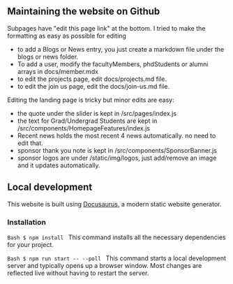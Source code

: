 ## Maintaining the website on Github

Subpages have "edit this page link"  at the bottom. I tried to make the formatting as easy as possible for editing
- to add a Blogs or News entry, you just create a markdown file under the blogs or news folder.
- To add a user, modify the facultyMembers, phdStudents or alumni arrays in docs/member.mdx
- to edit the projects page, edit docs/projects.md file.
- to edit the join us page, edit the docs/join-us.md file.

Editing the landing page is tricky but minor edits are easy:
- the quote under the slider is kept in /src/pages/index.js
- the text for Grad/Undergrad Students are kept in /src/components/HomepageFeatures/index.js
- Recent news holds the most recent 4 news automatically. no need to edit that.
- sponsor thank you note is kept in /src/components/SponsorBanner.js
- sponsor logos are under /static/img/logos, just add/remove an image  and it updates automatically.

## Local development

This website is built using [Docusaurus](https://docusaurus.io/), a modern static website generator.

### Installation
`Bash
$ npm install
`
This command installs all the necessary dependencies for your project.

`Bash
$ npm run start -- --poll
`
This command starts a local development server and typically opens up a browser window. Most changes are reflected live without having to restart the server.
